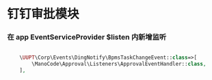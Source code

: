 # 钉钉审批模块


### 在 app EventServiceProvider $listen 内新增监听

```php

    \UUPT\Corp\Events\DingNotify\BpmsTaskChangeEvent::class=>[
        \ManoCode\Approval\Listeners\ApprovalEventHandler::class,
    ],
```
